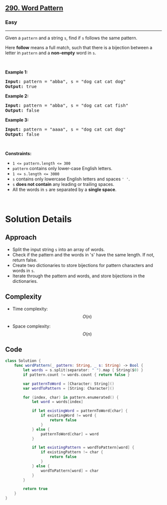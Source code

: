 <h2><a href="https://leetcode.com/problems/word-pattern/">290. Word Pattern</a></h2><h3>Easy</h3><hr><div><p>Given a <code>pattern</code> and a string <code>s</code>, find if <code>s</code>&nbsp;follows the same pattern.</p>

<p>Here <b>follow</b> means a full match, such that there is a bijection between a letter in <code>pattern</code> and a <b>non-empty</b> word in <code>s</code>.</p>

<p>&nbsp;</p>
<p><strong class="example">Example 1:</strong></p>

<pre><strong>Input:</strong> pattern = "abba", s = "dog cat cat dog"
<strong>Output:</strong> true
</pre>

<p><strong class="example">Example 2:</strong></p>

<pre><strong>Input:</strong> pattern = "abba", s = "dog cat cat fish"
<strong>Output:</strong> false
</pre>

<p><strong class="example">Example 3:</strong></p>

<pre><strong>Input:</strong> pattern = "aaaa", s = "dog cat cat dog"
<strong>Output:</strong> false
</pre>

<p>&nbsp;</p>
<p><strong>Constraints:</strong></p>

<ul>
	<li><code>1 &lt;= pattern.length &lt;= 300</code></li>
	<li><code>pattern</code> contains only lower-case English letters.</li>
	<li><code>1 &lt;= s.length &lt;= 3000</code></li>
	<li><code>s</code> contains only lowercase English letters and spaces <code>' '</code>.</li>
	<li><code>s</code> <strong>does not contain</strong> any leading or trailing spaces.</li>
	<li>All the words in <code>s</code> are separated by a <strong>single space</strong>.</li>
</ul>
</div>
</br>

# Solution Details

## Approach
- Split the input string `s` into an array of words.
- Check if the pattern and the words in 's' have the same length. If not, return false.
- Create two dictionaries to store bijections for pattern characters and words in `s`.
- Iterate through the pattern and words, and store bijections in the dictionaries.

## Complexity
- Time complexity:
$$O(n)$$

- Space complexity:
$$O(n)$$

## Code
```swift
class Solution {
    func wordPattern(_ pattern: String, _ s: String) -> Bool {
        let words = s.split(separator: " ").map { String($0) }
        if pattern.count != words.count { return false }

        var patternToWord = [Character: String]()
        var wordToPattern = [String: Character]()

        for (index, char) in pattern.enumerated() {
            let word = words[index]

            if let existingWord = patternToWord[char] {
                if existingWord != word {
                    return false
                }
            } else {
                patternToWord[char] = word
            }

            if let existingPattern = wordToPattern[word] {
                if existingPattern != char {
                    return false
                }
            } else {
                wordToPattern[word] = char
            }
        }

        return true
    }
}
```
